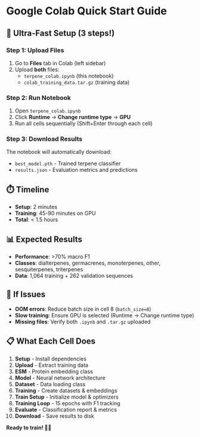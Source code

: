 # Google Colab Quick Start Guide

## 🚀 Ultra-Fast Setup (3 steps!)

### Step 1: Upload Files
1. Go to **Files** tab in Colab (left sidebar)
2. Upload **both** files:
   - `terpene_colab.ipynb` (this notebook)
   - `colab_training_data.tar.gz` (training data)

### Step 2: Run Notebook  
1. Open `terpene_colab.ipynb`
2. Click **Runtime** → **Change runtime type** → **GPU**
3. Run all cells sequentially (Shift+Enter through each cell)

### Step 3: Download Results
The notebook will automatically download:
- `best_model.pth` - Trained terpene classifier
- `results.json` - Evaluation metrics and predictions

## ⏱️ Timeline
- **Setup**: 2 minutes
- **Training**: 45-90 minutes on GPU
- **Total**: < 1.5 hours

## 📊 Expected Results
- **Performance**: >70% macro F1
- **Classes**: dialterpenes, germacrenes, monoterpenes, other, sesquiterpenes, triterpenes
- **Data**: 1,064 training + 262 validation sequences

## 🔧 If Issues
- **OOM errors**: Reduce batch size in cell 8 (`batch_size=8`)
- **Slow training**: Ensure GPU is selected (Runtime → Change runtime type)
- **Missing files**: Verify both `.ipynb` and `.tar.gz` uploaded

## 📋 What Each Cell Does
1. **Setup** - Install dependencies
2. **Upload** - Extract training data
3. **ESM** - Protein embedding class
4. **Model** - Neural network architecture
5. **Dataset** - Data loading class
6. **Training** - Create datasets & embeddings
7. **Train Setup** - Initialize model & optimizers
8. **Training Loop** - 15 epochs with F1 tracking
9. **Evaluate** - Classification report & metrics
10. **Download** - Save results to disk

**Ready to train! 🧬🌿**
